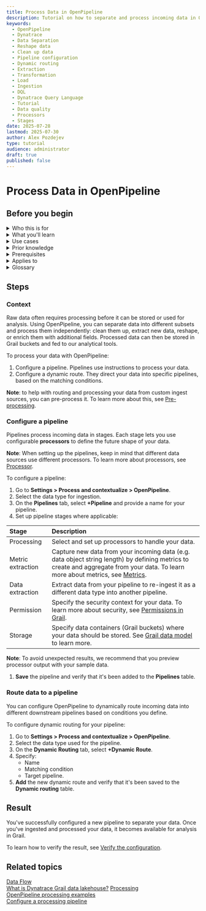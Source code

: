 ```yaml
---
title: Process Data in OpenPipeline
description: Tutorial on how to separate and process incoming data in OpenPipeline for further use
keywords:
  - OpenPipeline   
  - Dynatrace     
  - Data Separation
  - Reshape data
  - Clean up data
  - Pipeline configuration
  - Dynamic routing
  - Extraction
  - Transformation
  - Load
  - Ingestion
  - DQL
  - Dynatrace Query Language
  - Tutorial
  - Data quality
  - Processors
  - Stages
date: 2025-07-28
lastmod: 2025-07-30
author: Alex Pozdejev
type: tutorial
audience: administrator
draft: true
published: false
---
```


# Process Data in OpenPipeline

## Before you begin

<details>
<summary>Who this is for</summary>
This tutorial is intended for Dynatrace administrators controlling data ingestion configuration.
</details>

<details>
<summary>What you'll learn</summary>

You'll learn how to process your incoming raw data using OpenPipeline for further use.

</details>

<details>
<summary>Use cases</summary>
   * Data preparation, transformation (processing), and storage in Grail.
</details>

<details>
<summary>Prior knowledge</summary>
   * [Dynatrace Query Language](https://docs.dynatrace.com/docs/discover-dynatrace/references/dynatrace-query-language)
</details>

<details>
<summary>Prerequisites</summary>
   * Latest Dynatrace environment
   * Data for ingestion
</details>

<details>
<summary>Applies to</summary>
   * Davis AI
   * Grail 
   * Notebooks
</details>

<details>
<summary>Glossary</summary>

|Term|Description| 
|:-----|:------|
|Ingest source| Data from the provider for the Dynatrace Platform, for example, API endpoints or OneAgent.|
|Pipeline| Collection of processing instructions to structure, separate, and store data.|
|Processor| Pre-formatted processing instructions to apply to the data in the pipeline.|
|Routing| Assignation of data to a pipeline, based either on matching conditions (dynamic routing) or directly configured (static).|
|Stage| Part of the pipeline sequence defined by the processors it contains.|
</details>

## Steps

### Context

Raw data often requires processing before it can be stored or used for analysis. Using OpenPipeline, you can separate data into different subsets and process them independently: clean them up, extract new data, reshape, or enrich them with additional fields. Processed data can then be stored in Grail buckets and fed to our analytical tools. 

To process your data with OpenPipeline: 
1. Configure a pipeline. Pipelines use instructions to process your data.
2. Configure a dynamic route. They direct your data into specific pipelines, based on the matching conditions.

**Note**: to help with routing and processing your data from custom ingest sources, you can pre-process it. To learn more about this, see [Pre-processing](https://docs.dynatrace.com/docs/shortlink/openpipeline-dataflow#pre-processing).


### Configure a pipeline

Pipelines process incoming data in stages. Each stage lets you use configurable **processors** to define the future shape of your data. 

**Note**: When setting up the pipelines, keep in mind that different data sources use different processors. To learn more about processors, see [Processor](https://docs.dynatrace.com/docs/shortlink/openpipeline-processing#processor).

To configure a pipeline:
1. Go to **Settings > Process and contextualize > OpenPipeline**.
2. Select the data type for ingestion.
3. On the **Pipelines** tab, select **+Pipeline** and provide a name for your pipeline.
4. Set up pipeline stages where applicable:
   
|Stage|Description|  
| :----- | :----- |
| Processing | Select and set up processors to handle your data.  |
| Metric extraction | Capture new data from your incoming data (e.g. data object string length) by defining metrics to create and aggregate from your data. To learn more about metrics, see [Metrics](https://docs.dynatrace.com/docs/analyze-explore-automate/metrics).|
| Data extraction | Extract data from your pipeline to re-ingest it as a different data type into another pipeline.|
| Permission | Specify the security context for your data. To learn more about security, see [Permissions in Grail](https://docs.dynatrace.com/docs/discover-dynatrace/platform/grail/data-model/assign-permissions-in-grail#grail-permissions-record). |
| Storage | Specify data containers (Grail buckets) where your data should be stored. See [Grail data model](https://docs.dynatrace.com/docs/discover-dynatrace/platform/grail/data-model) to learn more.|

**Note**: To avoid unexpected results, we recommend that you preview processor output with your sample data.

1.  **Save** the pipeline and verify that it's been added to the **Pipelines** table.

### Route data to a pipeline

You can configure OpenPipeline to dynamically route incoming data into different downstream pipelines based on conditions you define.

To configure dynamic routing for your pipeline:
1. Go to **Settings > Process and contextualize > OpenPipeline**.
2. Select the data type used for the pipeline.
3. On the **Dynamic Routing** tab, select **+Dynamic Route**.
4. Specify:
   * Name
   * Matching condition
   * Target pipeline.
5. **Add** the new dynamic route and verify that it's been saved to the **Dynamic routing** table.

## Result

You've successfully configured a new pipeline to separate your data. Once you've ingested and processed your data, it becomes available for analysis in Grail. 

To learn how to verify the result, see [Verify the configuration](https://docs.dynatrace.com/docs/shortlink/openpipeline-log-processing#verify).

## Related topics
[Data Flow](https://docs.dynatrace.com/docs/discover-dynatrace/platform/openpipeline/concepts/data-flow) \
[What is Dynatrace Grail data lakehouse?](https://docs.dynatrace.com/docs/discover-dynatrace/platform/grail/dynatrace-grail)
[Processing](https://docs.dynatrace.com/docs/shortlink/openpipeline-processing) \
[OpenPipeline processing examples](https://docs.dynatrace.com/docs/discover-dynatrace/platform/openpipeline/use-cases/processing-examples) \
[Configure a processing pipeline](https://docs.dynatrace.com/docs/discover-dynatrace/platform/openpipeline/getting-started/tutorial-configure-processing)
